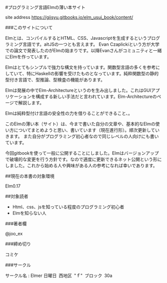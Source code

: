 #プログラミング言語Elmの薄い本サイト

site address
https://giisyu.gitbooks.io/elm_usui_book/content/

###このサイトについて


Elmとは、コンパイルするとHTML、CSS、Javascriptを生成するというプログラミング言語です。altJSの一つとも言えます。
Evan Czaplickiという方が大学での論文で発表したのがElmの始まりです。以降Evanさんがコミュニティと一緒にElmを作っています。

Elmはとてもシンプルで強力な構文を持っています。関数型言語の多くを参考にしていて、特にHaskellの影響を受けたものとなっています。純粋関数型の静的型付き言語で、型推論、型検査の機能があります。

Elmは発展の中でElm-Architectureというのを生み出しました。これはGUIアプリケーションを構成する新しい手法だと言われています。Elm-Architectureのページで解説します。

Elmは純粋型付け言語の安全性の力を借りることができること、。

このElmの薄い本（サイト）は、今まで書いた自分の文章や、基本的なElmの使い方についてまとめようと思い、書いています（現在進行形）。順次更新していきます。
また自分がプログラミング初心者なので同じレベルの人向けにも書いています。

今回gitbookを使って一般に公開することにしました。Elmはバージョンアップで破壊的な変更を行う方針です。なので適度に更新できるネット公開という形にしました。これから始める人や興味がある人の参考になれば幸いであります。

##現在の本書の対象環境

Elm0.17

##対象読者

* Html、css、jsを知っている程度のプログラミング初心者
* Elmを知らない人

###著者欄

@joo_ex

###締め切り

コミケ

###サークル

サークル名 : Elmer
日曜日 西地区 "ｆ" ブロック 30a
